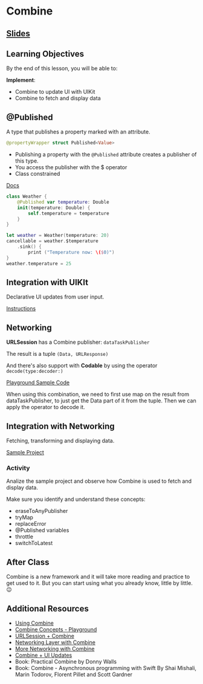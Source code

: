 <!-- Run this slideshow via the following command: -->
<!-- reveal-md README.md -w -->


<!-- .slide: class="header" -->

# Combine

## [Slides](https://make-school-courses.github.io/MOB-2.4-Advanced-Architectural-Patterns-in-iOS/Slides/Combine-Pt.3/README.html ':ignore')

<!-- > -->

## Learning Objectives

By the end of this lesson, you will be able to:

**Implement**:
- Combine to update UI with UIKit
- Combine to fetch and display data 

<!-- > -->

## @Published

A type that publishes a property marked with an attribute.

```swift
@propertyWrapper struct Published<Value>
```
- Publishing a property with the `@Published` attribute creates a publisher of this type. 
- You access the publisher with the $ operator
- Class constrained

[Docs](https://developer.apple.com/documentation/combine/published)

<!-- v -->

```swift
class Weather {
    @Published var temperature: Double
    init(temperature: Double) {
        self.temperature = temperature
    }
}

let weather = Weather(temperature: 20)
cancellable = weather.$temperature
    .sink() {
        print ("Temperature now: \($0)")
}
weather.temperature = 25
```

<!-- v -->

## Integration with UIKIt

Declarative UI updates from user input.

[Instructions](assignments/Example-1.md)

<!-- > -->

## Networking

**URLSession** has a Combine publisher: `dataTaskPublisher`

The result is a tuple `(Data, URLResponse)`

And there's also support with **Codable** by using the operator `decode(type:decoder:)`

[Playground Sample Code]()

<aside class="notes">
When using this combination, we need to first use map on the result from dataTaskPublisher, to just get the Data part of it from the tuple. Then we can apply the operator to decode it.
</aside>

<!-- > -->

## Integration with Networking

Fetching, transforming and displaying data.

[Sample Project](https://github.com/Make-School-Labs/MOB2.4-CombineEx2)

<!-- v -->

### Activity

Analize the sample project and observe how Combine is used to fetch and display data.

Make sure you identify and understand these concepts:
- eraseToAnyPublisher
- tryMap
- replaceError
- @Published variables
- throttle
- switchToLatest

<!-- > -->

## After Class

Combine is a new framework and it will take more reading and practice to get used to it. But you can start using what you already know, little by little. 😉

<!-- > -->

## Additional Resources

- [Using Combine](https://heckj.github.io/swiftui-notes/#coreconcepts-publisher-subscriber)
- [Combine Concepts - Playground](https://github.com/AvdLee/CombineSwiftPlayground)
- [URLSession + Combine](https://theswiftdev.com/urlsession-and-the-combine-framework/)
- [Networking Layer with Combine](https://betterprogramming.pub/implement-a-networking-layer-using-combine-in-swift-5-8a83e3ac9bae)
- [More Networking with Combine](https://www.vadimbulavin.com/modern-networking-in-swift-5-with-urlsession-combine-framework-and-codable/)
- [Combine + UI Updates](https://useyourloaf.com/blog/getting-started-with-combine/)
- Book: Practical Combine by Donny Walls
- Book: Combine - Asynchronous programming with Swift By Shai Mishali, Marin Todorov, Florent Pillet and Scott Gardner


